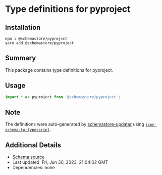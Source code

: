# Type definitions for pyproject

## Installation

```
npm i @schemastore/pyproject
yarn add @schemastore/pyproject
```

## Summary

This package contains type definitions for pyproject.

## Usage

```ts
import * as pyproject from '@schemastore/pyproject';
```

## Note

The definitions were auto-generated by [schemastore-updater](https://github.com/ffflorian/schemastore-updater) using [`json-schema-to-typescript`](https://www.npmjs.com/package/json-schema-to-typescript).

## Additional Details

* [Schema source](https://github.com/SchemaStore/schemastore/tree/master/src/schemas/json/pyproject)
* Last updated: Fri, Jun 30, 2023, 21:04:02 GMT
* Dependencies: none
